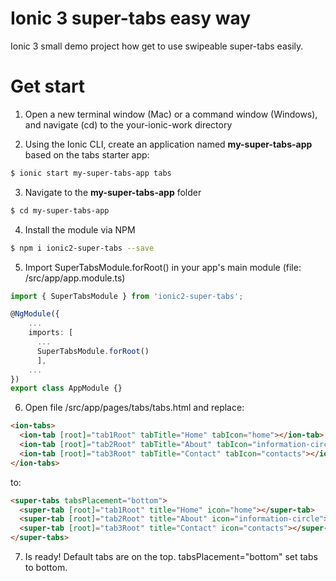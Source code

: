 # Ionic 3 super-tabs easy way

Ionic 3 small demo project how get to use swipeable super-tabs easily.

# Get start

1. Open a new terminal window (Mac) or a command window (Windows), and navigate (cd) to the your-ionic-work directory

2. Using the Ionic CLI, create an application named **my-super-tabs-app** based on the tabs starter app:
```bash
$ ionic start my-super-tabs-app tabs
```

3. Navigate to the **my-super-tabs-app** folder 
```bash
$ cd my-super-tabs-app 
```

4. Install the module via NPM
```bash
$ npm i ionic2-super-tabs --save
```

5. Import SuperTabsModule.forRoot() in your app's main module (file: /src/app/app.module.ts)
```ts
import { SuperTabsModule } from 'ionic2-super-tabs';

@NgModule({
    ...
    imports: [
      ...
      SuperTabsModule.forRoot()
      ],
    ...
})
export class AppModule {}
```

6. Open file /src/app/pages/tabs/tabs.html 
and replace:

```html
<ion-tabs>
  <ion-tab [root]="tab1Root" tabTitle="Home" tabIcon="home"></ion-tab>
  <ion-tab [root]="tab2Root" tabTitle="About" tabIcon="information-circle"></ion-tab>
  <ion-tab [root]="tab3Root" tabTitle="Contact" tabIcon="contacts"></ion-tab>
</ion-tabs>
```

to:

```html
<super-tabs tabsPlacement="bottom">
  <super-tab [root]="tab1Root" title="Home" icon="home"></super-tab>
  <super-tab [root]="tab2Root" title="About" icon="information-circle"></super-tab>
  <super-tab [root]="tab3Root" title="Contact" icon="contacts"></super-tab>
</super-tabs>
```

7. Is ready! Default tabs are on the top. tabsPlacement="bottom" set tabs to bottom.

